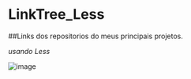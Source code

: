 # LinkTree_Less

##Links dos repositorios do meus principais projetos.

*usando Less* 

![image](https://user-images.githubusercontent.com/104576340/206325848-a24e39ea-f41a-4ffc-a40c-2dae7975582f.png)
